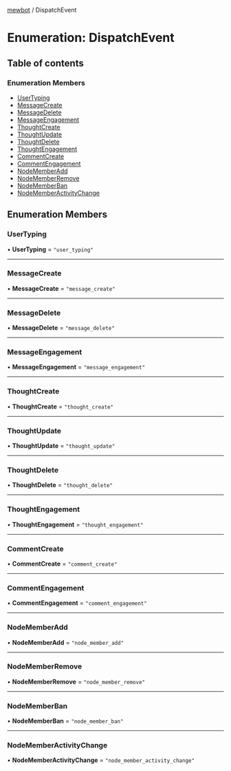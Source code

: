 [mewbot](../README.md) / DispatchEvent

# Enumeration: DispatchEvent

## Table of contents

### Enumeration Members

- [UserTyping](DispatchEvent.md#usertyping)
- [MessageCreate](DispatchEvent.md#messagecreate)
- [MessageDelete](DispatchEvent.md#messagedelete)
- [MessageEngagement](DispatchEvent.md#messageengagement)
- [ThoughtCreate](DispatchEvent.md#thoughtcreate)
- [ThoughtUpdate](DispatchEvent.md#thoughtupdate)
- [ThoughtDelete](DispatchEvent.md#thoughtdelete)
- [ThoughtEngagement](DispatchEvent.md#thoughtengagement)
- [CommentCreate](DispatchEvent.md#commentcreate)
- [CommentEngagement](DispatchEvent.md#commentengagement)
- [NodeMemberAdd](DispatchEvent.md#nodememberadd)
- [NodeMemberRemove](DispatchEvent.md#nodememberremove)
- [NodeMemberBan](DispatchEvent.md#nodememberban)
- [NodeMemberActivityChange](DispatchEvent.md#nodememberactivitychange)

## Enumeration Members

### UserTyping

• **UserTyping** = ``"user_typing"``

___

### MessageCreate

• **MessageCreate** = ``"message_create"``

___

### MessageDelete

• **MessageDelete** = ``"message_delete"``

___

### MessageEngagement

• **MessageEngagement** = ``"message_engagement"``

___

### ThoughtCreate

• **ThoughtCreate** = ``"thought_create"``

___

### ThoughtUpdate

• **ThoughtUpdate** = ``"thought_update"``

___

### ThoughtDelete

• **ThoughtDelete** = ``"thought_delete"``

___

### ThoughtEngagement

• **ThoughtEngagement** = ``"thought_engagement"``

___

### CommentCreate

• **CommentCreate** = ``"comment_create"``

___

### CommentEngagement

• **CommentEngagement** = ``"comment_engagement"``

___

### NodeMemberAdd

• **NodeMemberAdd** = ``"node_member_add"``

___

### NodeMemberRemove

• **NodeMemberRemove** = ``"node_member_remove"``

___

### NodeMemberBan

• **NodeMemberBan** = ``"node_member_ban"``

___

### NodeMemberActivityChange

• **NodeMemberActivityChange** = ``"node_member_activity_change"``
